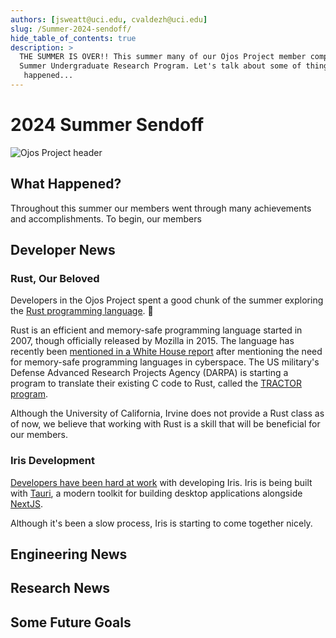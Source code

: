 ```yaml
---
authors: [jsweatt@uci.edu, cvaldezh@uci.edu]
slug: /Summer-2024-sendoff/
hide_table_of_contents: true
description: >
  THE SUMMER IS OVER!! This summer many of our Ojos Project member complete their
  Summer Undergraduate Research Program. Let's talk about some of things that
   happened...
---
```


# 2024 Summer Sendoff

<!-- markdownlint-disable MD026 -->
<!-- ^ disabled no-trailing-punctuation -->

![Ojos Project header](@site/static/images/header.png)

<!-- truncate -->

## What Happened?

Throughout this summer our members went through many achievements and
accomplishments. To begin, our members

## Developer News

### Rust, Our Beloved

Developers in the Ojos Project spent a good chunk of the summer exploring the
[Rust programming language](https://rust-lang.org). 🦀

Rust is an efficient and memory-safe programming language started in 2007,
though officially released by Mozilla in 2015. The
language has recently been [mentioned in a White House report](https://stackoverflow.blog/2024/03/04/in-rust-we-trust-white-house-office-urges-memory-safety/)
after mentioning the need for memory-safe programming languages in cyberspace.
The US military's Defense Advanced Research Projects Agency (DARPA) is starting
a program to translate their existing C code to Rust, called the [TRACTOR
program](https://www.darpa.mil/program/translating-all-c-to-rust).

Although the University of California, Irvine does not provide a Rust class as
of now, we believe that working with Rust is a skill that will be beneficial
for our members.

### Iris Development

[Developers have been hard at work](https://github.com/ojosproject/iris/commits/main/?since=2024-06-13&until=2024-09-15)
with developing Iris. Iris is being built with [Tauri](https://tauri.app), a
modern toolkit for building desktop applications alongside
[NextJS](https://nextjs.org/).

Although it's been a slow process, Iris is starting to come together nicely.

## Engineering News

<!-- I need to add
- [] the goasl I had for the summer
- [] what was able to be completed
- [] major changes to desing and workflow from plans
- [] Documentation, digital models, pcitures
-->

## Research News

<!-- Mai will neede to be consulted on this part of the news upate-->

## Some Future Goals

<!-- we need to write some of the news about goals we have for this fall and year
-[] specifically about the CHI competition and the taking over the URL -->
